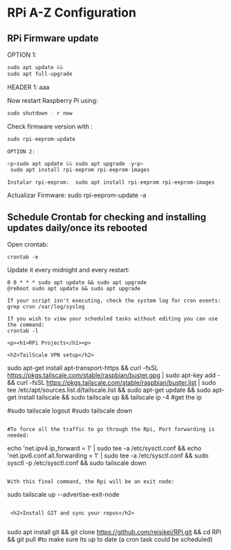<p><h1>RPi A-Z Configuration</h1><p>

<p><h2>RPi Firmware update</h1><p>

OPTION 1:
 ```javascript
sudo apt update &&
sudo apt full-upgrade
```

 HEADER 1: aaa
 
Now restart Raspberry Pi using:

 ```javascript 
sudo shutdown - r now
 ```
  
  Check firmware version with :
  ```javascript
  sudo rpi-eeprom-update
   ```
    
    OPTION 2:
```javascript 
<p>sudo apt update && sudo apt upgrade -y<p>
 sudo apt install rpi-eeprom rpi-eeprom-images
```    
    Instalar rpi-eeprom:  sudo apt install rpi-eeprom rpi-eeprom-images
Actualizar Firmware: sudo rpi-eeprom-update -a

<h2>Schedule Crontab for checking and installing updates daily/once its rebooted</h1>

 Open crontab:
 ```
crontab -e
```
Update it every midnight and every restart:
```
0 0 * * * sudo apt update && sudo apt upgrade
@reboot sudo apt update && sudo apt upgrade

If your script isn't executing, check the system log for cron events:
grep cron /var/log/syslog

If you wish to view your scheduled tasks without editing you can use the command:
crontab -l 

<p><h1>RPi Projects</h1><p>

<h2>TailScale VPN setup</h2>

```
sudo apt-get install apt-transport-https &&
curl -fsSL https://pkgs.tailscale.com/stable/raspbian/buster.gpg | sudo apt-key add - &&
curl -fsSL https://pkgs.tailscale.com/stable/raspbian/buster.list | sudo tee /etc/apt/sources.list.d/tailscale.list &&
sudo apt-get update &&
sudo apt-get install tailscale &&
sudo tailscale up &&
tailscale ip -4 #get the ip 

#sudo tailscale logout
#sudo tailscale down
 ```
 
#To force all the traffic to go through the Rpi, Port forwarding is needed:

```
echo 'net.ipv4.ip_forward = 1' | sudo tee -a /etc/sysctl.conf &&
echo 'net.ipv6.conf.all.forwarding = 1' | sudo tee -a /etc/sysctl.conf &&
sudo sysctl -p /etc/sysctl.conf &&
sudo tailscale down
```

With this final command, the Rpi will be an exit node:

```
sudo tailscale up --advertise-exit-node
```
 
 <h2>Install GIT and sync your repos</h2>
 
 ```
 sudo apt install git &&
 git clone https://github.com/reisikei/RPi.git &&
 cd RPi &&
 git pull #to make sure its up to date (a cron task could be scheduled)
```
